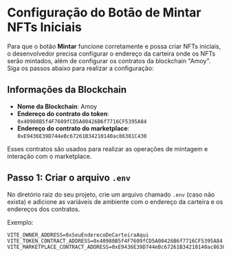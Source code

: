 # Configuração do Botão de Mintar NFTs Iniciais

Para que o botão **Mintar** funcione corretamente e possa criar NFTs iniciais, o desenvolvedor precisa configurar o endereço da carteira onde os NFTs serão mintados, além de configurar os contratos da blockchain "Amoy". Siga os passos abaixo para realizar a configuração:

## Informações da Blockchain

- **Nome da Blockchain**: Amoy
- **Endereço do contrato do token**: `0x40980B5f4F7609fCD5A00426B6f7716CF5395A84`
- **Endereço do contrato do marketplace**: `0xE9436E39D744eBc67261B34210140ac86381C430`

Esses contratos são usados para realizar as operações de mintagem e interação com o marketplace.

## Passo 1: Criar o arquivo `.env`

No diretório raiz do seu projeto, crie um arquivo chamado `.env` (caso não exista) e adicione as variáveis de ambiente com o endereço da carteira e os endereços dos contratos.

Exemplo:

```env
VITE_OWNER_ADDRESS=0xSeuEnderecoDeCarteiraAqui
VITE_TOKEN_CONTRACT_ADDRESS=0x40980B5f4F7609fCD5A00426B6f7716CF5395A84
VITE_MARKETPLACE_CONTRACT_ADDRESS=0xE9436E39D744eBc67261B34210140ac86381C430
